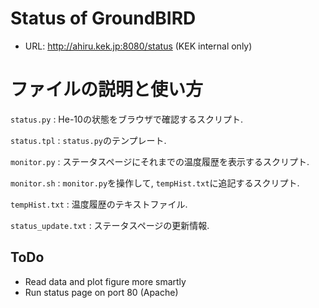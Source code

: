 # Status of GroundBIRD
- URL: http://ahiru.kek.jp:8080/status (KEK internal only)

# ファイルの説明と使い方
`status.py`
: He-10の状態をブラウザで確認するスクリプト.
	
`status.tpl`
: `status.py`のテンプレート.

`monitor.py`
: ステータスページにそれまでの温度履歴を表示するスクリプト.

`monitor.sh`
: `monitor.py`を操作して, `tempHist.txt`に追記するスクリプト.

`tempHist.txt`
: 温度履歴のテキストファイル.

`status_update.txt`
: ステータスページの更新情報.


ToDo
----

- Read data and plot figure more smartly
- Run status page on port 80 (Apache)
